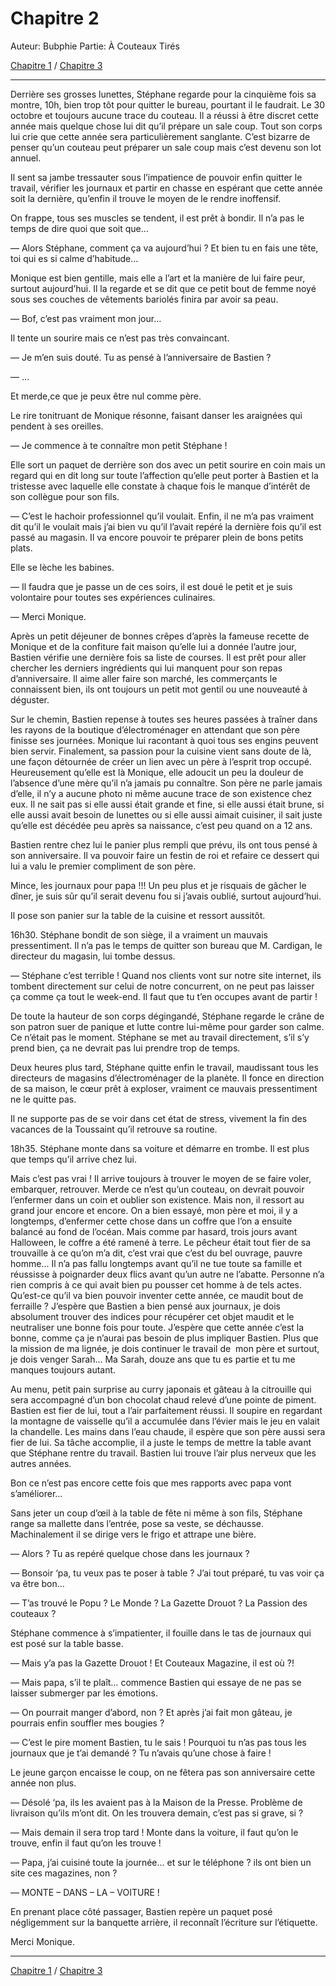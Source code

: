 # Chapitre 2

Auteur: Bubphie
Partie: À Couteaux Tirés

[Chapitre 1](Chapitre%201%203db6c4a7d30a49379d4dc4d3bf4a7b46.md) / [Chapitre 3](Chapitre%203%20b6edc410140647d6a0778893280b965b.md) 

---

Derrière ses grosses lunettes, Stéphane regarde pour la cinquième fois sa montre, 10h, bien trop tôt pour quitter le bureau, pourtant il le faudrait. Le 30 octobre et toujours aucune trace du couteau. Il a réussi à être discret cette année mais quelque chose lui dit qu’il prépare un sale coup. Tout son corps lui crie que cette année sera particulièrement sanglante. C’est bizarre de penser qu’un couteau peut préparer un sale coup mais c’est devenu son lot annuel.

Il sent sa jambe tressauter sous l’impatience de pouvoir enfin quitter le travail, vérifier les journaux et partir en chasse en espérant que cette année soit la dernière, qu’enfin il trouve le moyen de le rendre inoffensif.

On frappe, tous ses muscles se tendent, il est prêt à bondir. Il n’a pas le temps de dire quoi que soit que…

— Alors Stéphane, comment ça va aujourd’hui ? Et bien tu en fais une tête, toi qui es si calme d’habitude…

Monique est bien gentille, mais elle a l’art et la manière de lui faire peur, surtout aujourd’hui. Il la regarde et se dit que ce petit bout de femme noyé sous ses couches de vêtements bariolés finira par avoir sa peau.

— Bof, c’est pas vraiment mon jour…

Il tente un sourire mais ce n’est pas très convaincant.

— Je m’en suis douté. Tu as pensé à l’anniversaire de Bastien ?

— …

Et merde,ce que je peux être nul comme père.

Le rire tonitruant de Monique résonne, faisant danser les araignées qui pendent à ses oreilles.

— Je commence à te connaître mon petit Stéphane !

Elle sort un paquet de derrière son dos avec un petit sourire en coin mais un regard qui en dit long sur toute l’affection qu’elle peut porter à Bastien et la tristesse avec laquelle elle constate à chaque fois le manque d’intérêt de son collègue pour son fils.

— C’est le hachoir professionnel qu’il voulait. Enfin, il ne m’a pas vraiment dit qu’il le voulait mais j’ai bien vu qu’il l’avait repéré la dernière fois qu’il est passé au magasin. Il va encore pouvoir te préparer plein de bons petits plats.

Elle se lèche les babines.

— Il faudra que je passe un de ces soirs, il est doué le petit et je suis volontaire pour toutes ses expériences culinaires.

— Merci Monique.

Après un petit déjeuner de bonnes crêpes d’après la fameuse recette de Monique et de la confiture fait maison qu’elle lui a donnée l’autre jour, Bastien vérifie une dernière fois sa liste de courses. Il est prêt pour aller chercher les derniers ingrédients qui lui manquent pour son repas d’anniversaire. Il aime aller faire son marché, les commerçants le connaissent bien, ils ont toujours un petit mot gentil ou une nouveauté à déguster.

Sur le chemin, Bastien repense à toutes ses heures passées à traîner dans les rayons de la boutique d’électroménager en attendant que son père finisse ses journées. Monique lui racontant à quoi tous ses engins peuvent bien servir. Finalement, sa passion pour la cuisine vient sans doute de là, une façon détournée de créer un lien avec un père à l’esprit trop occupé. Heureusement qu’elle est là Monique, elle adoucit un peu la douleur de l’absence d’une mère qu’il n’a jamais pu connaître. Son père ne parle jamais d’elle, il n’y a aucune photo ni même aucune trace de son existence chez eux. Il ne sait pas si elle aussi était grande et fine, si elle aussi était brune, si elle aussi avait besoin de lunettes ou si elle aussi aimait cuisiner, il sait juste qu’elle est décédée peu après sa naissance, c’est peu quand on a 12 ans.

Bastien rentre chez lui le panier plus rempli que prévu, ils ont tous pensé à son anniversaire. Il va pouvoir faire un festin de roi et refaire ce dessert qui lui a valu le premier compliment de son père.

Mince, les journaux pour papa !!! Un peu plus et je risquais de gâcher le dîner, je suis sûr qu’il serait devenu fou si j’avais oublié, surtout aujourd’hui.

Il pose son panier sur la table de la cuisine et ressort aussitôt.

16h30. Stéphane bondit de son siège, il a vraiment un mauvais pressentiment. Il n’a pas le temps de quitter son bureau que M. Cardigan, le directeur du magasin, lui tombe dessus.

— Stéphane c’est terrible ! Quand nos clients vont sur notre site internet, ils tombent directement sur celui de notre concurrent, on ne peut pas laisser ça comme ça tout le week-end. Il faut que tu t’en occupes avant de partir !

De toute la hauteur de son corps dégingandé, Stéphane regarde le crâne de son patron suer de panique et lutte contre lui-même pour garder son calme. Ce n’était pas le moment. Stéphane se met au travail directement, s’il s’y prend bien, ça ne devrait pas lui prendre trop de temps.

Deux heures plus tard, Stéphane quitte enfin le travail, maudissant tous les directeurs de magasins d’électroménager de la planète. Il fonce en direction de sa maison, le cœur prêt à exploser, vraiment ce mauvais pressentiment ne le quitte pas.

Il ne supporte pas de se voir dans cet état de stress, vivement la fin des vacances de la Toussaint qu’il retrouve sa routine.

18h35. Stéphane monte dans sa voiture et démarre en trombe. Il est plus que temps qu’il arrive chez lui.

Mais c’est pas vrai ! Il arrive toujours à trouver le moyen de se faire voler, embarquer, retrouver. Merde ce n’est qu’un couteau, on devrait pouvoir l’enfermer dans un coin et oublier son existence. Mais non, il ressort au grand jour encore et encore. On a bien essayé, mon père et moi, il y a longtemps, d’enfermer cette chose dans un coffre que l’on a ensuite balancé au fond de l’océan. Mais comme par hasard, trois jours avant Halloween, le coffre a été ramené à terre. Le pêcheur était tout fier de sa trouvaille à ce qu’on m’a dit, c’est vrai que c’est du bel ouvrage, pauvre homme... Il n’a pas fallu longtemps avant qu’il ne tue toute sa famille et réussisse à poignarder deux flics avant qu’un autre ne l’abatte. Personne n’a rien compris à ce qui avait bien pu pousser cet homme à de tels actes. Qu’est-ce qu’il va bien pouvoir inventer cette année, ce maudit bout de ferraille ? J’espère que Bastien a bien pensé aux journaux, je dois absolument trouver des indices pour récupérer cet objet maudit et le neutraliser une bonne fois pour toute. J’espère que cette année c’est la bonne, comme ça je n’aurai pas besoin de plus impliquer Bastien. Plus que la mission de ma lignée, je dois continuer le travail de  mon père et surtout, je dois venger Sarah... Ma Sarah, douze ans que tu es partie et tu me manques toujours autant.

Au menu, petit pain surprise au curry japonais et gâteau à la citrouille qui sera accompagné d’un bon chocolat chaud relevé d’une pointe de piment. Bastien est fier de lui, tout a l’air parfaitement réussi. Il soupire en regardant la montagne de vaisselle qu’il a accumulée dans l’évier mais le jeu en valait la chandelle. Les mains dans l’eau chaude, il espère que son père aussi sera fier de lui. Sa tâche accomplie, il a juste le temps de mettre la table avant que Stéphane rentre du travail. Bastien lui trouve l’air plus nerveux que les autres années.

Bon ce n’est pas encore cette fois que mes rapports avec papa vont s’améliorer…

Sans jeter un coup d’œil à la table de fête ni même à son fils, Stéphane range sa mallette dans l’entrée, pose sa veste, se déchausse. Machinalement il se dirige vers le frigo et attrape une bière.

— Alors ? Tu as repéré quelque chose dans les journaux ?

— Bonsoir ‘pa, tu veux pas te poser à table ? J’ai tout préparé, tu vas voir ça va être bon…

— T’as trouvé le Popu ? Le Monde ? La Gazette Drouot ? La Passion des couteaux ?

Stéphane commence à s’impatienter, il fouille dans le tas de journaux qui est posé sur la table basse.

— Mais y’a pas la Gazette Drouot ! Et Couteaux Magazine, il est où ?!

— Mais papa, s’il te plaît… commence Bastien qui essaye de ne pas se laisser submerger par les émotions.

— On pourrait manger d’abord, non ? Et après j’ai fait mon gâteau, je pourrais enfin souffler mes bougies ?

— C’est le pire moment Bastien, tu le sais ! Pourquoi tu n’as pas tous les journaux que je t’ai demandé ? Tu n’avais qu’une chose à faire !

Le jeune garçon encaisse le coup, on ne fêtera pas son anniversaire cette année non plus.

— Désolé ‘pa, ils les avaient pas à la Maison de la Presse. Problème de livraison qu’ils m’ont dit. On les trouvera demain, c’est pas si grave, si ?

— Mais demain il sera trop tard ! Monte dans la voiture, il faut qu’on le trouve, enfin il faut qu’on les trouve !

— Papa, j’ai cuisiné toute la journée… et sur le téléphone ? ils ont bien un site ces magazines, non ?

— MONTE – DANS – LA – VOITURE !

En prenant place côté passager, Bastien repère un paquet posé négligemment sur la banquette arrière, il reconnaît l’écriture sur l’étiquette.

Merci Monique.

---

[Chapitre 1](Chapitre%201%203db6c4a7d30a49379d4dc4d3bf4a7b46.md) / [Chapitre 3](Chapitre%203%20b6edc410140647d6a0778893280b965b.md)